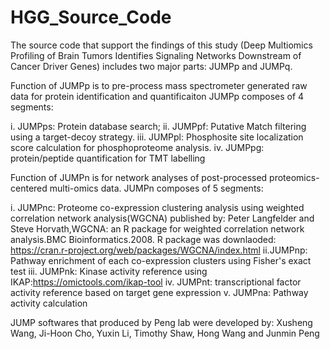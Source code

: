 # HGG_Source_Code
The source code that support the findings of this study (Deep Multiomics Profiling of Brain Tumors Identifies Signaling Networks Downstream of Cancer Driver Genes) includes two major parts: JUMPp and JUMPq.

Function of JUMPp is to pre-process mass spectrometer generated raw data for protein identification and quantificaiton
JUMPp composes of 4 segments: 

i. JUMPps: Protein database search; 
ii. JUMPpf: Putative Match filtering using a target-decoy strategy.
iii. JUMPpl: Phosphosite site localization score calculation for phosphoproteome analysis. 
iv. JUMPpg: protein/peptide quantification for TMT labelling


Function of JUMPn is for network analyses of post-processed proteomics-centered multi-omics data.
JUMPn composes of 5 segments:

i. JUMPnc: Proteome co-expression clustering analysis using weighted correlation network analysis(WGCNA) published by: Peter Langfelder and Steve Horvath,WGCNA: an R package for weighted correlation network analysis.BMC Bioinformatics.2008.
R package was downlaoded: https://cran.r-project.org/web/packages/WGCNA/index.html
ii.JUMPnp: Pathway enrichment of each co-expression clusters using Fisher's exact test
iii. JUMPnk: Kinase activity reference using IKAP:https://omictools.com/ikap-tool
iv. JUMPnt: transcriptional factor activity reference based on target gene expression
v. JUMPna: Pathway activity calculation

JUMP softwares that produced by Peng lab were developed by: Xusheng Wang, Ji-Hoon Cho, Yuxin Li, Timothy Shaw, Hong Wang and Junmin Peng  